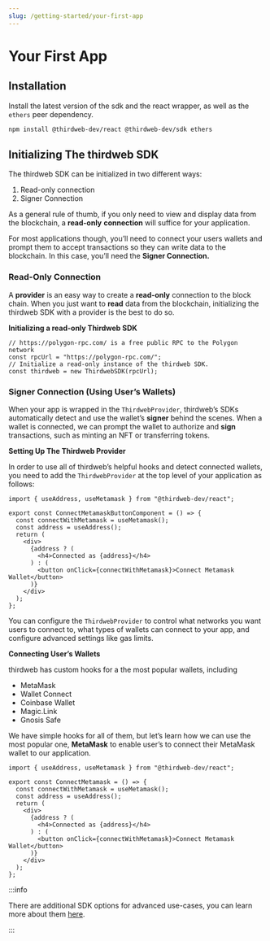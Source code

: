 ```yaml
---
slug: /getting-started/your-first-app
---
```


# Your First App

## Installation

Install the latest version of the sdk and the react wrapper, as well as the `ethers` peer dependency.

```bash npm2yarn
npm install @thirdweb-dev/react @thirdweb-dev/sdk ethers
```

## Initializing The thirdweb SDK

The thirdweb SDK can be initialized in two different ways:

1. Read-only connection
2. Signer Connection

As a general rule of thumb, if you only need to view and display data from the blockchain, a **read-only** **connection** will suffice for your application.

For most applications though, you’ll need to connect your users wallets and prompt them to accept transactions so they can write data to the blockchain. In this case, you’ll need the **Signer Connection.**

### Read-Only Connection

A **provider** is an easy way to create a **read-only** connection to the block chain. When you just want to **read** data from the blockchain, initializing the thirdweb SDK with a provider is the best to do so.

**Initializing a read-only Thirdweb SDK**

```tsx
// https://polygon-rpc.com/ is a free public RPC to the Polygon network
const rpcUrl = "https://polygon-rpc.com/";
// Initialize a read-only instance of the thirdweb SDK.
const thirdweb = new ThirdwebSDK(rpcUrl);
```

### Signer Connection (Using User’s Wallets)

When your app is wrapped in the `ThirdwebProvider`, thirdweb’s SDKs automatically detect and use the wallet’s **signer** behind the scenes. When a wallet is connected, we can prompt the wallet to authorize and **sign** transactions, such as minting an NFT or transferring tokens.

**Setting Up The Thirdweb Provider**

In order to use all of thirdweb’s helpful hooks and detect connected wallets, you need to add the `ThirdwebProvider` at the top level of your application as follows:

```tsx
import { useAddress, useMetamask } from "@thirdweb-dev/react";

export const ConnectMetamaskButtonComponent = () => {
  const connectWithMetamask = useMetamask();
  const address = useAddress();
  return (
    <div>
      {address ? (
        <h4>Connected as {address}</h4>
      ) : (
        <button onClick={connectWithMetamask}>Connect Metamask Wallet</button>
      )}
    </div>
  );
};
```

You can configure the `ThirdwebProvider` to control what networks you want users to connect to, what types of wallets can connect to your app, and configure advanced settings like gas limits.

**Connecting User’s Wallets**

thirdweb has custom hooks for a the most popular wallets, including

- MetaMask
- Wallet Connect
- Coinbase Wallet
- Magic.Link
- Gnosis Safe

We have simple hooks for all of them, but let’s learn how we can use the most popular one, **MetaMask** to enable user’s to connect their MetaMask wallet to our application.

```tsx
import { useAddress, useMetamask } from "@thirdweb-dev/react";

export const ConnectMetamask = () => {
  const connectWithMetamask = useMetamask();
  const address = useAddress();
  return (
    <div>
      {address ? (
        <h4>Connected as {address}</h4>
      ) : (
        <button onClick={connectWithMetamask}>Connect Metamask Wallet</button>
      )}
    </div>
  );
};
```

:::info

There are additional SDK options for advanced use-cases, you can learn more about them [here](/typescript/sdk.sdkoptions#sdkoptions-type).

:::
